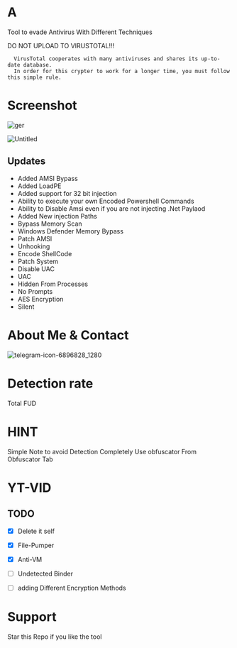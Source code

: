 # A
Tool to evade Antivirus With Different Techniques

DO NOT UPLOAD TO VIRUSTOTAL!!!
```
  VirusTotal cooperates with many antiviruses and shares its up-to-date database.
  In order for this crypter to work for a longer time, you must follow this simple rule.
```

# Screenshot

![ger](https://github.com/user-attachments/assets/ec286fc9-fb2b-4650-9058-81fe66bef9ab)

![Untitled](https://github.com/user-attachments/assets/43827380-1ef9-4362-b3af-07cc9199e965)


## Updates
- Added AMSI Bypass
- Added LoadPE
- Added support for  32 bit injection
- Ability to execute your own Encoded Powershell Commands
- Ability to Disable Amsi even if you are not injecting .Net Paylaod
- Added New injection Paths
- Bypass Memory Scan
- Windows Defender Memory Bypass
- Patch AMSI
- Unhooking
- Encode ShellCode
- Patch System
- Disable UAC
- UAC
- Hidden From Processes
- No Prompts
- AES Encryption
- Silent

# About Me & Contact
![telegram-icon-6896828_1280](https://github.com/NatsuCd/D3vN3x-Crypter/assets/170551599/216689d3-4770-49f9-a86e-822f8f7d63bf)


# Detection rate 

Total FUD

 # HINT 
 
 Simple Note to avoid Detection Completely Use obfuscator From Obfuscator Tab
 
 # YT-VID
 
 
  ## TODO

- [x] Delete it self
- [x] File-Pumper 
- [x] Anti-VM
- [ ] Undetected Binder
- [ ] adding Different Encryption Methods 

 
 # Support 
 
 Star this Repo if you like the tool
 
